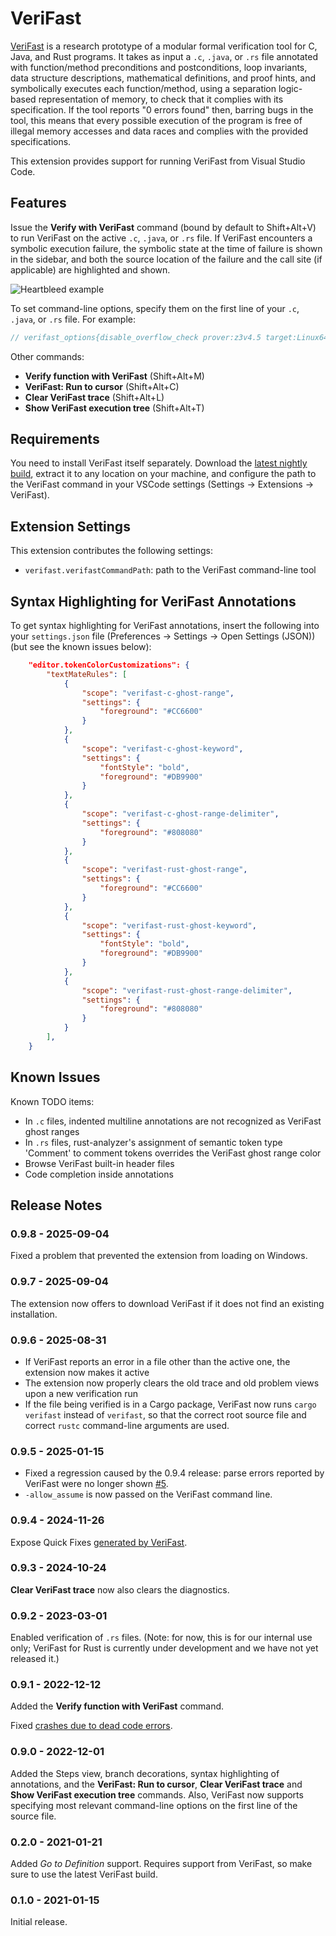 # VeriFast

[VeriFast](https://github.com/verifast/verifast) is a research prototype of a modular formal verification tool for C, Java, and Rust programs. It takes as input a `.c`, `.java`, or `.rs` file annotated with function/method preconditions and postconditions, loop invariants, data structure descriptions, mathematical definitions, and proof hints, and symbolically executes each function/method, using a separation logic-based representation of memory, to check that it complies with its specification. If the tool reports "0 errors found" then, barring bugs in the tool, this means that every possible execution of the program is free of illegal memory accesses and data races and complies with the provided specifications.

This extension provides support for running VeriFast from Visual Studio Code.

## Features

Issue the **Verify with VeriFast** command (bound by default to Shift+Alt+V) to run VeriFast on the active `.c`, `.java`, or `.rs` file. If VeriFast encounters a symbolic execution failure, the symbolic state at the time of failure is shown in the sidebar, and both the source location of the failure and the call site (if applicable) are highlighted and shown.

![Heartbleed example](screenshot.png)

To set command-line options, specify them on the first line of your `.c`, `.java`, or `.rs` file. For example:

```c
// verifast_options{disable_overflow_check prover:z3v4.5 target:Linux64}
```

Other commands:
- **Verify function with VeriFast** (Shift+Alt+M)
- **VeriFast: Run to cursor** (Shift+Alt+C)
- **Clear VeriFast trace** (Shift+Alt+L)
- **Show VeriFast execution tree** (Shift+Alt+T)

## Requirements

You need to install VeriFast itself separately. Download the [latest nightly build](https://github.com/verifast/verifast#binaries), extract it to any location on your machine, and configure the path to the VeriFast command in your VSCode settings (Settings -> Extensions -> VeriFast).

## Extension Settings

This extension contributes the following settings:

* `verifast.verifastCommandPath`: path to the VeriFast command-line tool

## Syntax Highlighting for VeriFast Annotations

To get syntax highlighting for VeriFast annotations, insert the following into your `settings.json` file (Preferences -> Settings -> Open Settings (JSON)) (but see the known issues below):
```json
    "editor.tokenColorCustomizations": {
        "textMateRules": [
            {
                "scope": "verifast-c-ghost-range",
                "settings": {
                    "foreground": "#CC6600"
                }
            },
            {
                "scope": "verifast-c-ghost-keyword",
                "settings": {
                    "fontStyle": "bold",
                    "foreground": "#DB9900"
                }
            },
            {
                "scope": "verifast-c-ghost-range-delimiter",
                "settings": {
                    "foreground": "#808080"
                }
            },
            {
                "scope": "verifast-rust-ghost-range",
                "settings": {
                    "foreground": "#CC6600"
                }
            },
            {
                "scope": "verifast-rust-ghost-keyword",
                "settings": {
                    "fontStyle": "bold",
                    "foreground": "#DB9900"
                }
            },
            {
                "scope": "verifast-rust-ghost-range-delimiter",
                "settings": {
                    "foreground": "#808080"
                }
            }
        ],
    }
```

## Known Issues

Known TODO items:
- In `.c` files, indented multiline annotations are not recognized as VeriFast ghost ranges
- In `.rs` files, rust-analyzer's assignment of semantic token type 'Comment' to comment tokens overrides the VeriFast ghost range color
- Browse VeriFast built-in header files
- Code completion inside annotations

## Release Notes

### 0.9.8 - 2025-09-04

Fixed a problem that prevented the extension from loading on Windows.

### 0.9.7 - 2025-09-04

The extension now offers to download VeriFast if it does not find an existing installation.

### 0.9.6 - 2025-08-31

- If VeriFast reports an error in a file other than the active one, the extension now makes it active
- The extension now properly clears the old trace and old problem views upon a new verification run
- If the file being verified is in a Cargo package, VeriFast now runs `cargo verifast` instead of `verifast`, so that the correct root source file and correct `rustc` command-line arguments are used.

### 0.9.5 - 2025-01-15

- Fixed a regression caused by the 0.9.4 release: parse errors reported by VeriFast were no longer shown [#5](https://github.com/verifast/verifast-vscode/issues/5).
- `-allow_assume` is now passed on the VeriFast command line.

### 0.9.4 - 2024-11-26

Expose Quick Fixes [generated by VeriFast](https://github.com/verifast/verifast/commit/4c04a33b0a19d92962ff39d92b0253186940c0d6).

### 0.9.3 - 2024-10-24

**Clear VeriFast trace** now also clears the diagnostics.

### 0.9.2 - 2023-03-01

Enabled verification of `.rs` files. (Note: for now, this is for our internal use only; VeriFast for Rust is currently under development and we have not yet released it.)

### 0.9.1 - 2022-12-12

Added the **Verify function with VeriFast** command.

Fixed [crashes due to dead code errors](https://github.com/verifast/verifast-vscode/issues/2).

### 0.9.0 - 2022-12-01

Added the Steps view, branch decorations, syntax highlighting of annotations, and the **VeriFast: Run to cursor**, **Clear VeriFast trace** and **Show VeriFast execution tree** commands. Also, VeriFast now supports specifying most relevant command-line options on the first line of the source file.

### 0.2.0 - 2021-01-21

Added *Go to Definition* support. Requires support from VeriFast, so make sure to use the latest VeriFast build.

### 0.1.0 - 2021-01-15

Initial release.